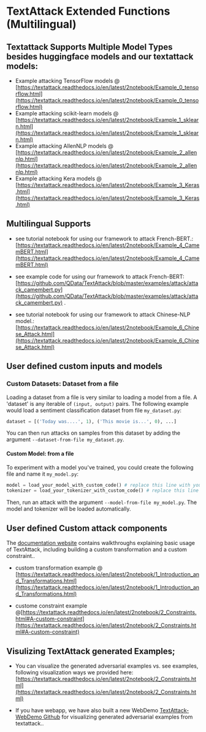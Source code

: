 TextAttack Extended Functions (Multilingual)
============================================



## Textattack Supports Multiple Model Types besides huggingface models and our textattack models: 

- Example attacking TensorFlow models @ [https://textattack.readthedocs.io/en/latest/2notebook/Example_0_tensorflow.html](https://textattack.readthedocs.io/en/latest/2notebook/Example_0_tensorflow.html)
- Example attacking scikit-learn models @ [https://textattack.readthedocs.io/en/latest/2notebook/Example_1_sklearn.html](https://textattack.readthedocs.io/en/latest/2notebook/Example_1_sklearn.html)
- Example attacking AllenNLP models @ [https://textattack.readthedocs.io/en/latest/2notebook/Example_2_allennlp.html](https://textattack.readthedocs.io/en/latest/2notebook/Example_2_allennlp.html)
- Example attacking Kera models @ [https://textattack.readthedocs.io/en/latest/2notebook/Example_3_Keras.html](https://textattack.readthedocs.io/en/latest/2notebook/Example_3_Keras.html)


## Multilingual Supports


- see tutorial notebook for using our framework to attack French-BERT.: [https://textattack.readthedocs.io/en/latest/2notebook/Example_4_CamemBERT.html](https://textattack.readthedocs.io/en/latest/2notebook/Example_4_CamemBERT.html)  

- see example code for using our framework to attack French-BERT: [https://github.com/QData/TextAttack/blob/master/examples/attack/attack_camembert.py](https://github.com/QData/TextAttack/blob/master/examples/attack/attack_camembert.py) . 


- see tutorial notebook for using our framework to attack Chinese-NLP model.: [https://textattack.readthedocs.io/en/latest/2notebook/Example_6_Chinese_Attack.html](https://textattack.readthedocs.io/en/latest/2notebook/Example_6_Chinese_Attack.html)  


## User defined custom inputs and models 


### Custom Datasets:  Dataset from a file

Loading a dataset from a file is very similar to loading a model from a file. A 'dataset' is any iterable of `(input, output)` pairs.
The following example would load a sentiment classification dataset from file `my_dataset.py`:

```python
dataset = [('Today was....', 1), ('This movie is...', 0), ...]
```

You can then run attacks on samples from this dataset by adding the argument `--dataset-from-file my_dataset.py`.


#### Custom Model:  from a file
To experiment with a model you've trained, you could create the following file
and name it `my_model.py`:

```python
model = load_your_model_with_custom_code() # replace this line with your model loading code
tokenizer = load_your_tokenizer_with_custom_code() # replace this line with your tokenizer loading code
```

Then, run an attack with the argument `--model-from-file my_model.py`. The model and tokenizer will be loaded automatically.



## User defined Custom attack components 

The [documentation website](https://textattack.readthedocs.io/en/latest) contains walkthroughs explaining basic usage of TextAttack, including building a custom transformation and a custom constraint..

- custom transformation example @ [https://textattack.readthedocs.io/en/latest/2notebook/1_Introduction_and_Transformations.html](https://textattack.readthedocs.io/en/latest/2notebook/1_Introduction_and_Transformations.html)

- custome constraint example @[https://textattack.readthedocs.io/en/latest/2notebook/2_Constraints.html#A-custom-constraint](https://textattack.readthedocs.io/en/latest/2notebook/2_Constraints.html#A-custom-constraint)




## Visulizing TextAttack generated Examples; 


- You can visualize the generated adversarial examples vs. see examples, following visualization ways we provided here: [https://textattack.readthedocs.io/en/latest/2notebook/2_Constraints.html](https://textattack.readthedocs.io/en/latest/2notebook/2_Constraints.html)

- If you have webapp, we have also built a new WebDemo [TextAttack-WebDemo Github](https://github.com/QData/TextAttack-WebDemo) for visualizing generated adversarial examples from textattack.. 

